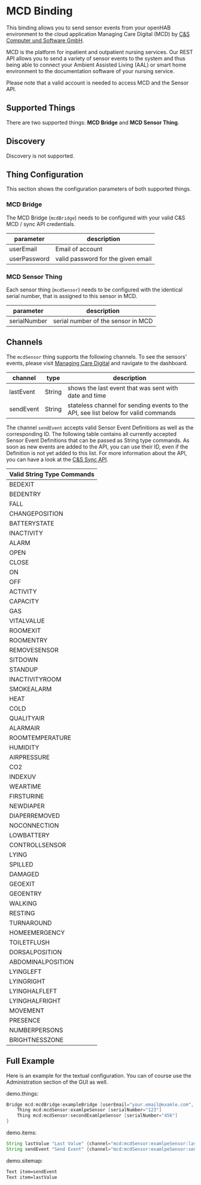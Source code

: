 # MCD Binding

This binding allows you to send sensor events from your openHAB environment to the cloud application Managing Care Digital (MCD) by [C&S Computer und Software GmbH](https://www.managingcare.de/).

MCD is the platform for inpatient and outpatient nursing services.
Our REST API allows you to send a variety of sensor events to the system and thus being able to connect your Ambient Assisted Living (AAL) or smart home environment to the documentation software of your nursing service.

Please note that a valid account is needed to access MCD and the Sensor API.

## Supported Things

There are two supported things: **MCD Bridge** and **MCD Sensor Thing**.

## Discovery

Discovery is not supported.

## Thing Configuration

This section shows the configuration parameters of both supported things.

### MCD Bridge

The MCD Bridge (`mcdBridge`) needs to be configured with your valid C&S MCD / sync API credentials.

|  parameter   |            description             |
|--------------|------------------------------------|
| userEmail    | Email of account                   |
| userPassword | valid password for the given email |

### MCD Sensor Thing

Each sensor thing (`mcdSensor`) needs to be configured with the identical serial number, that is assigned to this sensor in MCD.

|  parameter   |            description             |
|--------------|------------------------------------|
| serialNumber | serial number of the sensor in MCD |

## Channels

The `mcdSensor` thing supports the following channels.  To see the sensors' events, please visit [Managing Care Digital](https://cundsdokumentation.de/) and navigate to the dashboard.

|  channel  |  type  |                                    description                                     |
|-----------|--------|------------------------------------------------------------------------------------|
| lastEvent | String | shows the last event that was sent with date and time                              |
| sendEvent | String | stateless channel for sending events to the API, see list below for valid commands |

The channel `sendEvent` accepts valid Sensor Event Definitions as well as the corresponding ID.
The following table contains all currently accepted Sensor Event Definitions that can be passed as String type commands.
As soon as new events are added to the API, you can use their ID, even if the Definition is not yet added to this list.
For more information about the API, you can have a look at the [C&S Sync API](https://cunds-syncapi.azurewebsites.net/ApiDocumentation).

| Valid String Type Commands |
|----------------------------|
| BEDEXIT                    |
| BEDENTRY                   |
| FALL                       |
| CHANGEPOSITION             |
| BATTERYSTATE               |
| INACTIVITY                 |
| ALARM                      |
| OPEN                       |
| CLOSE                      |
| ON                         |
| OFF                        |
| ACTIVITY                   |
| CAPACITY                   |
| GAS                        |
| VITALVALUE                 |
| ROOMEXIT                   |
| ROOMENTRY                  |
| REMOVESENSOR               |
| SITDOWN                    |
| STANDUP                    |
| INACTIVITYROOM             |
| SMOKEALARM                 |
| HEAT                       |
| COLD                       |
| QUALITYAIR                 |
| ALARMAIR                   |
| ROOMTEMPERATURE            |
| HUMIDITY                   |
| AIRPRESSURE                |
| CO2                        |
| INDEXUV                    |
| WEARTIME                   |
| FIRSTURINE                 |
| NEWDIAPER                  |
| DIAPERREMOVED              |
| NOCONNECTION               |
| LOWBATTERY                 |
| CONTROLLSENSOR             |
| LYING                      |
| SPILLED                    |
| DAMAGED                    |
| GEOEXIT                    |
| GEOENTRY                   |
| WALKING                    |
| RESTING                    |
| TURNAROUND                 |
| HOMEEMERGENCY              |
| TOILETFLUSH                |
| DORSALPOSITION             |
| ABDOMINALPOSITION          |
| LYINGLEFT                  |
| LYINGRIGHT                 |
| LYINGHALFLEFT              |
| LYINGHALFRIGHT             |
| MOVEMENT                   |
| PRESENCE                   |
| NUMBERPERSONS              |
| BRIGHTNESSZONE             |

## Full Example

Here is an example for the textual configuration. You can of course use the Administration section of the GUI as well.

demo.things:

```java
Bridge mcd:mcdBridge:exampleBridge [userEmail="your.email@examle.com", userPassword="your.password"]{
    Thing mcd:mcdSensor:examlpeSensor [serialNumber="123"]
    Thing mcd:mcdSensor:secondExamlpeSensor [serialNumber="456"]
}
```

demo.items:

```java
String lastValue "Last Value" {channel="mcd:mcdSensor:examlpeSensor:lastValue"}
String sendEvent "Send Event" {channel="mcd:mcdSensor:examlpeSensor:sendEvent"}
```

demo.sitemap:

```perl
Text item=sendEvent
Text item=lastValue
```

